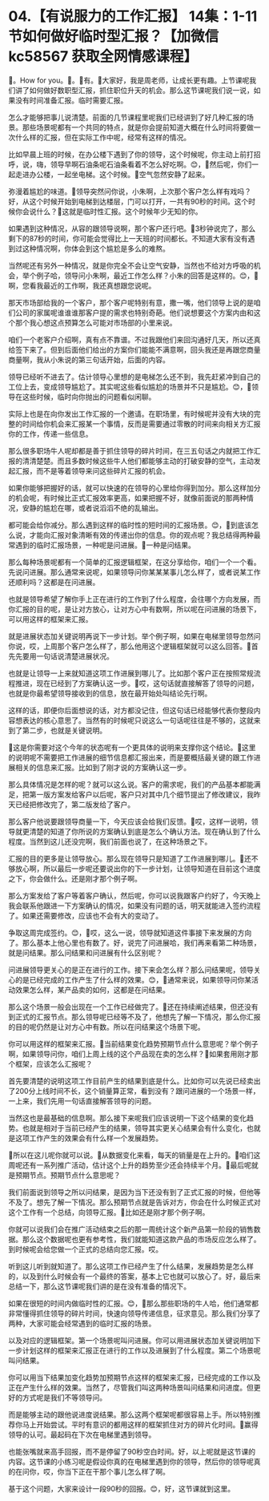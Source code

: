 # 04.【有说服力的工作汇报】 14集：1-11节如何做好临时型汇报？【加微信 kc58567 获取全网情感课程】

🎼。How for you。🎼。🎼有。🎼大家好，我是周老师，让成长更有趣。上节课呢我们讲了如何做好数职型汇报，抓住职位升天的机会。那么这节课呢我们说一说，如果没有时间准备汇报。临时需要汇报。

怎么才能够把事儿说清楚。前面的几节课程里呢我们已经讲到了好几种汇报的场景。那些场景呢都有一个共同的特点，就是你会提前知道大概在什么时间将要做一次什么样的汇报，但在实际工作中呢，经常有这样的情况。

比如早晨上班的时候，在办公楼下遇到了你的领导，这个时候呢，你主动上前打招呼，说，嗨，领导早啊石油条呢石油条看着不怎么好吃啊。😊，🎼然后呢，你们一起走进办公楼，一起坐电梯。这个时候。🎼空气忽然安静了起来。

弥漫着尴尬的味道。🎼领导突然问你说，小朱啊，上次那个客户怎么样有戏吗？好，从这个时候开始到电梯到达楼层，门可以打开，一共有90秒的时间。这个时候你会说什么？🎼这就是临时性汇报。这个时候年少无知的你。

如果遇到这种情况，从容的跟领导说啊，那个客户还行吧。🎼3秒钟说完了，那么剩下的87秒的时间，你可能会觉得比上一天班的时间都长。不知道大家有没有遇到过这种情况啊，你体会到这个尴尬是多么的难熬。

当然呢还有另外一种情况，就是你完全不会让空气安静，当然也不给对方呼吸的机会，举个例子哈，领导问小朱啊，最近工作怎么样？小朱的回答是这样的。😊，🎼啊，您看我最近的工作啊，我还真想跟您说呢。

那天市场部给我的一个客户，那个客户呢特别有意，撒一嘴，他们领导上说的是咱们公司的家属呢谁谁谁那客户提的需求也特别奇葩。他们说想要这个方案内由和这个那个我心想这点预算怎么可能对市场部的小里来说。

咱们一个老客户介绍啊，真有点不靠谱。不过我跟他们来回沟通好几天，所以还真给签下来了。但到后面他们给出的方案你们能能不满意啊，回头我还是再跟您商量商量啊，我从小朱说的第三句话开始，后面的内容。

领导已经听不进去了。估计领导心里想的是电梯怎么还不到，我先赶紧冲到自己的工位上去，变成领导尴尬了。其实呢这些看似尴尬的场景并不只是尴尬。😊，🎼领导在这些时候，临时向你抛出的问题看似闲聊。

实际上也是在向你发出工作汇报的一个邀请。在职场里，有时候呢并没有大块的完整的时间给你机会来汇报某一个事情，反而是需要通过零散的时间来向相关方汇报你的工作，传递一些信息。

那么很多职场牛人呢却都是善于抓住领导的碎片时间，在三五句话之内就把工作汇报的清清楚楚。而且多数时候这些牛人他们都能够主动的打破安静的空气，主动发起汇报，而不是等着领导来问这些碎片汇报的机会。

如果你能够把握好的话，就可以快速的在领导的心里给你得到加分。那么这样加分的机会呢，有时候比正式汇报效率更高，如果把握不好，就像前面说的那两种情况，安静的尴尬在哪，或者说滔滔不绝的乱输出。

都可能会给你减分。那么遇到这样的临时性的短时间的汇报场景。😊，🎼到底该怎么说，才能向汇报对象清晰有效的传递出你的信息。你的观点呢？我总结得两种最常遇到的临时汇报场景，一种呢是问进展。🎼一种是问结果。

那么每种场景呢都有一个简单的汇报逻辑框架，在这分享给你，咱们一个一个看。先说问进展。那么通常来说呢，如果领导问你某某某事儿怎么样了，或者说某工作还顺利吗？这都是在问进展。

也就是领导希望了解你手上正在进行的工作到了什么程度，会往哪个方向发展，而你汇报的目的呢，是让对方放心，让对方心中有数啊，所以呢在问进展的场景下，可以用这样的框架来汇报。

就是进展状态加关键说明再说下一步计划。举个例子啊，如果在电梯里领导忽然问你说，哎，上周那个客户怎么样了，那么他用这个逻辑框架就可以这么回答。🎼首先先要用一句话说清楚进展状况。

也就是让领导一上来就知道这项工作进展到哪儿了。比如那个客户正在按照常规流程推进，现在已经到了方案确认这一步。🎼哎，这句话就直接解答了领导的问题，也就是你最希望领导接收到的信息，放在最开始处叫结论先行啊。

这样的话，即便你后面想说的话，对方都没记住，但这句话已经能够代表你整段内容想表达的核心意思了。当然有的时候呢只说这么一句话呢往往是不够的，这就来到了第二步，也就是关键说明。

🎼这是你需要对这个今年的状态呢有一个更具体的说明来支撑你这个结论。🎼这里的说明呢不需要把工作进展的细节信息都汇报出来，而是要概括最关键的跟工作进展相关的信息来汇报。比如到了刚才说的方案确认这一步。

那么具体情况是怎样的呢？就可以这么说。客户的需求呢，我们的产品基本都能满足，把第一版方案发给客户以后呢，客户只对其中几个细节提出了修改建议，我昨天已经把修改完了，第二版发给了客户。

那么客户他说要跟领导商量一下，今天应该会给我们反馈。🎼哎，这样一说明，领导就更清楚的知道了你所说的方案确认到底是怎么个确认方法。现在确认到了什么程度。当然到这儿还没完啊，我们前面也说了，在这种场景之下。

汇报的目的更多是让领导放心。那么现在领导只是知道了工作进展到哪儿。🎼还不够放心啊，所以最后一步呢还要说出你的下一步计划，让领导知道在目前这个进度之下，你会做什么。还是刚才那个例子啊。

那么方案发给了客户等着客户确认，然后呢，你可以说我跟客户约好了，今天晚上我会联系他跟进一下方案确认的情况，如果没有问题的话，明天就能进入签约流程了。如果还需要修改，应该也不会有大的变动了。

争取这周完成签约。😊，🎼哎，这么一说，领导就知道这件事接下来发展的方向了。那么基本上他心里也有数了。好，说完了问进展哈，我们再来看第二种场景，就是问结果。那么问结果和问进展有什么区别呢？

问进展领导更关心的是正在进行的工作。接下来会怎么样？那么问结果呢，领导关心的是已经完成的工作产生了什么样的效果。😊，🎼通常来说，如果领导问你某活动效果怎么样，某产品卖的如何，这都是在问结果。

那么这个场景一般会出现在一个工作已经做完了。🎼还在持续阐述结果，但还没有到正式的汇报节点。那么领导呢已经等不及了，他想先了解一下情况，那么你汇报的目的呢仍然是让对方心中有数。所以在问结果这个场景下呢。

你可以用这样的框架来汇报。🎼当前结果变化趋势预期节点什么意思呢？举个例子啊，如果领导问你，咱们上周上线的这个产品现在卖的怎么样？🎼如果套用刚才那个框架，应该怎么汇报呢？

首先要清楚的说明这项工作目前产生的结果到底是什么。比如你可以先说已经卖出了200分上线时间不长，这个销量算正常，看到没有？跟问进展的一个场景一样，一上来，我们先用一句话直接解答领导的问题。

当然这也是最基础的信息啊。那么接下来呢我们应该说明一下这个结果的变化趋势。也就是相对于当前已经产生的结果，领导其实更关心结果会有什么变化，也就是这项工作产生的效果会有什么样一个发展趋势。

🎼所以在这儿呢你就可以说。🎼从数据变化来看，每天的销量是在上升的。🎼咱们这周呢还有一系列推广活动，估计这个上升的趋势至少还会持续半个月。🎼最后呢就是预期节点。预期节点什么意思呢？

我们前面说到领导之所以问结果，是因为当下还没有到了正式汇报的时候，但他等不及了。想先了解一下情况。那么预期节点就是告诉对方，你会在什么时候正式对这个工作有一个总结，向领导汇报。🎼比如还是刚才那个例子啊。

你就可以说我们会在推广活动结束之后的那一周统计这个新产品第一阶段的销售数据。那么这个数据呢也更有参考性，我们就能知道这款产品的市场反应怎么样了。到时候呢会给您做一个正式的总结向您汇报。哎。

听到这儿听到就知道了。那么这项工作已经产生了什么结果，发展趋势是怎么样的，以及到什么时候会有一个最终的答案，基本上它也就可以放心了。好，最后来总结一下，那么这节课呢我们讲的是在没有准备的情况下。

如果在很短的时间内做临时性的汇报。😊，🎼那么那些职场的牛人哈，他们通常都非常懂得抓住领导的碎片时间，快速向领导传递信息，征求意见。那么我们分享了两种，大家可能会经常遇到的临时汇报的场景。

以及对应的逻辑框架。第一个场景呢叫问进展。你可以用进展状态加关键说明加下一步计划这样的框架来汇报正在进行的工作以及进展到了什么程度。第二个场景呢叫问结果。

你可以用当下结果加变化趋势加预期节点这样的框架来汇报，已经完成的工作以及正在产生什么样的效果。当然了，尽管我们叫这两种场景叫问结果和问进度。但更好的方式呢是我们不等领导问。

而是能够主动的跟他说进度说结果。那么这两个框架呢都很容易上手。所以特别推荐你马上开始尝试。平时有意识的都用这样的框架抓住对方的碎片化时间。🎼赢得领导的认可。最起码在下次在电梯里遇到领导。

也能张嘴就来高手回报，而不是停留了90秒空白时间。好，以上呢就是这节课的内容。这节课的小练习呢是假设你真的在电梯里遇到你的领导，然后你的领导呢真的在问你，哎，你当下正在干那个事儿怎么样了啊。

基于这个问题，大家来设计一段90秒的回报。😊，好，这节课就到这里。